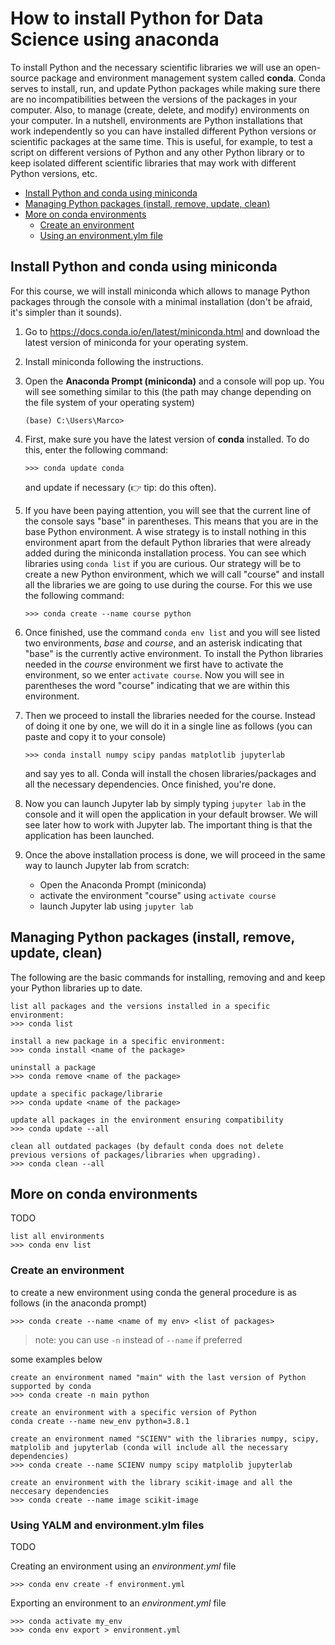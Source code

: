 # How to install Python for Data Science using anaconda

To install Python and the necessary scientific libraries we will use an open-source package and environment management system called **conda**. Conda serves to install, run, and update Python packages while making sure there are no incompatibilities between the versions of the packages in your computer. Also, to manage (create, delete, and modify) environments on your computer. In a nutshell, environments are Python installations that work independently so you can have installed different Python versions or scientific packages at the same time. This is useful, for example, to test a script on different versions of Python and any other Python library or to keep isolated different scientific libraries that may work with different Python versions, etc.

- [Install Python and conda using miniconda](#install-python-and-conda-using-miniconda)
- [Managing Python packages (install, remove, update, clean)](#managing-python-packages--install--remove--update--clean-)
- [More on conda environments](#more-on-conda-environments)
  * [Create an environment](#create-an-environment)
  * [Using an environment.ylm file](#using-an-environmentylm-file)



## Install Python and conda using miniconda

For this course, we will install miniconda which allows to manage Python packages through the console with a minimal installation (don't be afraid, it's simpler than it sounds).

1. Go to https://docs.conda.io/en/latest/miniconda.html and download the latest version of miniconda for your operating system.

2. Install miniconda following the instructions.

3. Open the **Anaconda Prompt (miniconda)** and a console will pop up. You will see something similar to this (the path may change depending on the file system of your operating system)

   ```
   (base) C:\Users\Marco>
   ```

4. First, make sure you have the latest version of **conda** installed. To do this, enter the following command:

   ```
   >>> conda update conda
   ```
   and update if necessary (👉 tip: do this often). 

5. If you have been paying attention, you will see that the current line of the console says "base" in parentheses. This means that you are in the base Python environment. A wise strategy is to install nothing in this environment apart from the default Python libraries that were already added during the miniconda installation process. You can see which libraries using  ``conda list`` if you are curious. Our strategy will be to create a new Python environment, which we will call "course" and install all the libraries we are going to use during the course. For this we use the following command:

   ```
   >>> conda create --name course python
   ```

6. Once finished, use the command ``conda env list`` and you will see listed two environments, _base_ and _course_, and an asterisk indicating that "base" is the currently active environment. To install the Python libraries needed in the _course_ environment we first have to activate the environment, so we enter ``activate course``. Now you will see in parentheses the word "course" indicating that we are within this environment.

7. Then we proceed to install the libraries needed for the course. Instead of doing it one by one, we will do it in a single line as follows (you can paste and copy it to your console)

   ```
   >>> conda install numpy scipy pandas matplotlib jupyterlab
   ```

   and say yes to all. Conda will install the chosen libraries/packages and all the necessary dependencies. Once finished, you're done.

8. Now you can launch Jupyter lab by simply typing ``jupyter lab`` in the console and it will open the application in your default browser. We will see later how to work with Jupyter lab. The important thing is that the application has been launched.

9. Once the above installation process is done, we will proceed in the same way to launch Jupyter lab from scratch:
	- Open the Anaconda Prompt (miniconda)
	- activate the environment "course" using ``activate course``
	- launch Jupyter lab using ``jupyter lab``



## Managing Python packages (install, remove, update, clean)

The following are the basic commands for installing, removing and and keep your Python libraries up to date.

```
list all packages and the versions installed in a specific environment:
>>> conda list

install a new package in a specific environment:
>>> conda install <name of the package>

uninstall a package
>>> conda remove <name of the package>

update a specific package/librarie
>>> conda update <name of the package>

update all packages in the environment ensuring compatibility
>>> conda update --all

clean all outdated packages (by default conda does not delete
previous versions of packages/libraries when upgrading).
>>> conda clean --all
```




## More on conda environments

TODO

```
list all environments
>>> conda env list
```



### Create an environment

to create a new environment using conda the general procedure is as follows (in the anaconda prompt)

``>>> conda create --name <name of my env> <list of packages>``

> note: you can use ``-n`` instead of ``--name`` if preferred 

some examples below

```
create an environment named "main" with the last version of Python supported by conda
>>> conda create -n main python

create an environment with a specific version of Python
conda create --name new_env python=3.8.1

create an environment named "SCIENV" with the libraries numpy, scipy, matplolib and jupyterlab (conda will include all the necessary dependencies)
>>> conda create --name SCIENV numpy scipy matplolib jupyterlab

create an environment with the library scikit-image and all the neccesary dependencies
>>> conda create --name image scikit-image
```



### Using YALM and environment.ylm files

TODO



Creating an environment using an *environment.yml* file

``>>> conda env create -f environment.yml``



Exporting an environment to an *environment.yml* file

```
>>> conda activate my_env
>>> conda env export > environment.yml
```






